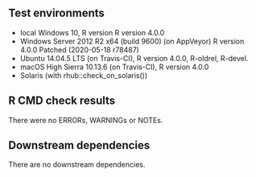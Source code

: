 ## Test environments
* local Windows 10, R version R version 4.0.0
* Windows Server 2012 R2 x64 (build 9600) (on AppVeyor) R version 4.0.0 Patched (2020-05-18 r78487)
* Ubuntu 14.04.5 LTS (on Travis-CI), R version 4.0.0, R-oldrel, R-devel.
* macOS High Sierra 10.13.6 (on Travis-CI), R version 4.0.0
* Solaris (with rhub::check_on_solaris())

## R CMD check results
There were no ERRORs, WARNINGs or NOTEs. 

## Downstream dependencies
There are no downstream dependencies.
